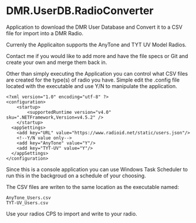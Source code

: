 # DMR.UserDB.RadioConverter
Application to download the DMR User Database and Convert it to a CSV file for import into a DMR Radio.

Currenly the Applicaiton supports the AnyTone and TYT UV Model Radios.

Contact me if you would like to add more and have the file specs or Git and create your own and merge them back in.

Other than simply executing the Application you can control what CSV files are created for the type(s) of radio you have.
Simple edit the .config file located with the executable and use Y/N to manipulate the application. 
```
<?xml version="1.0" encoding="utf-8" ?>
<configuration>
    <startup> 
        <supportedRuntime version="v4.0" sku=".NETFramework,Version=v4.5.2" />
    </startup>
  <appSettings>
    <add key="URL" value="https://www.radioid.net/static/users.json"/>
    <!--Y/N value only-->
    <add key="AnyTone" value="Y"/>
    <add key="TYT-UV" value="Y"/>
  </appSettings>
</configuration>
```

Since this is a console application you can use Windows Task Scheduler to run this in the backgroud on a schedule of your choosing.

The CSV files are writen to the same location as the executable named:
```
AnyTone_Users.csv
TYT-UV_Users.csv
```

Use your radios CPS to import and write to your radio.
